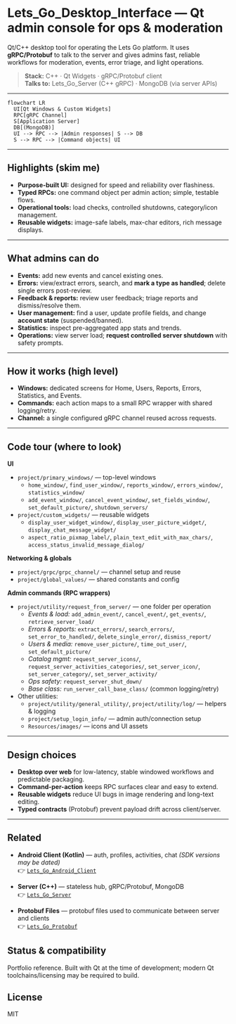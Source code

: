 # Lets_Go_Desktop_Interface — Qt admin console for ops & moderation

Qt/C++ desktop tool for operating the Lets Go platform. It uses **gRPC/Protobuf** to talk to the server and gives admins fast, reliable workflows for moderation, events, error triage, and light operations.

> **Stack:** C++ · Qt Widgets · gRPC/Protobuf client  
> **Talks to:** Lets_Go_Server (C++ gRPC) · MongoDB (via server APIs)

---

```mermaid
flowchart LR
  UI[Qt Windows & Custom Widgets]
  RPC[gRPC Channel]
  S[Application Server]
  DB[(MongoDB)]
  UI --> RPC --> |Admin responses| S --> DB
  S --> RPC --> |Command objects| UI
```

---

## Highlights (skim me)
- **Purpose-built UI:** designed for speed and reliability over flashiness.
- **Typed RPCs:** one command object per admin action; simple, testable flows.
- **Operational tools:** load checks, controlled shutdowns, category/icon management.
- **Reusable widgets:** image-safe labels, max-char editors, rich message displays.

---

## What admins can do
- **Events:** add new events and cancel existing ones.  
- **Errors:** view/extract errors, search, and **mark a type as handled**; delete single errors post-review.  
- **Feedback & reports:** review user feedback; triage reports and dismiss/resolve them.  
- **User management:** find a user, update profile fields, and change **account state** (suspended/banned).  
- **Statistics:** inspect pre-aggregated app stats and trends.  
- **Operations:** view server load; **request controlled server shutdown** with safety prompts.

---

## How it works (high level)
- **Windows:** dedicated screens for Home, Users, Reports, Errors, Statistics, and Events.  
- **Commands:** each action maps to a small RPC wrapper with shared logging/retry.  
- **Channel:** a single configured gRPC channel reused across requests.

---

## Code tour (where to look)

**UI**
- `project/primary_windows/` — top-level windows  
  - `home_window/`, `find_user_window/`, `reports_window/`, `errors_window/`, `statistics_window/`  
  - `add_event_window/`, `cancel_event_window/`, `set_fields_window/`, `set_default_picture/`, `shutdown_servers/`
- `project/custom_widgets/` — reusable widgets  
  - `display_user_widget_window/`, `display_user_picture_widget/`, `display_chat_message_widget/`  
  - `aspect_ratio_pixmap_label/`, `plain_text_edit_with_max_chars/`, `access_status_invalid_message_dialog/`

**Networking & globals**
- `project/grpc/grpc_channel/` — channel setup and reuse  
- `project/global_values/` — shared constants and config

**Admin commands (RPC wrappers)**
- `project/utility/request_from_server/` — one folder per operation  
  - *Events & load:* `add_admin_event/`, `cancel_event/`, `get_events/`, `retrieve_server_load/`  
  - *Errors & reports:* `extract_errors/`, `search_errors/`, `set_error_to_handled/`, `delete_single_error/`, `dismiss_report/`  
  - *Users & media:* `remove_user_picture/`, `time_out_user/`, `set_default_picture/`  
  - *Catalog mgmt:* `request_server_icons/`, `request_server_activities_categories/`, `set_server_icon/`, `set_server_category/`, `set_server_activity/`  
  - *Ops safety:* `request_server_shut_down/`  
  - *Base class:* `run_server_call_base_class/` (common logging/retry)
- Other utilities:  
  - `project/utility/general_utility/`, `project/utility/log/` — helpers & logging  
  - `project/setup_login_info/` — admin auth/connection setup  
  - `Resources/images/` — icons and UI assets

---

## Design choices
- **Desktop over web** for low-latency, stable windowed workflows and predictable packaging.  
- **Command-per-action** keeps RPC surfaces clear and easy to extend.  
- **Reusable widgets** reduce UI bugs in image rendering and long-text editing.  
- **Typed contracts** (Protobuf) prevent payload drift across client/server.

---

## Related

- **Android Client (Kotlin)** — auth, profiles, activities, chat *(SDK versions may be dated)*  
  👉 [`Lets_Go_Android_Client`](https://github.com/lets-go-app-pub/Lets_Go_Android_Client)

- **Server (C++)** — stateless hub, gRPC/Protobuf, MongoDB  
  👉 [`Lets_Go_Server`](https://github.com/lets-go-app-pub/Lets_Go_Server)

- **Protobuf Files** — protobuf files used to communicate between server and clients  
  👉 [`Lets_Go_Protobuf`](https://github.com/lets-go-app-pub/Lets_Go_Protobuf)

## Status & compatibility
Portfolio reference. Built with Qt at the time of development; modern Qt toolchains/licensing may be required to build.

## License
MIT
